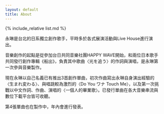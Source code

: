 ```yaml
---
layout: default
title: About
---
```


{% include_relative list.md %}

永琳是台北的日系獨立創作歌手，平時多於各式展演活動與Live House進行演出。

音樂創作的起點是從參加台日共同音樂社團HAPPY WAVE開始，和兩位日本歌手共同發行創作專輯《船出》，負責其中歌曲〈光を追う〉的作詞與演唱，是永琳第一次參與音樂製作。

現在永琳以自己名義已有推出3首創作單曲，初次作曲寫出永琳自身演出經驗的〈生まれ変わる〉、與唱跳較為激烈的〈Do You ワナ Touch Me〉，以及第一次挑戰以中文作詞、作曲、演唱的〈一個人的畢業歌〉。已發行單曲在各大音樂串流與數位下載平台皆可收聽。

第4張單曲也在製作中，年內會進行發表。
